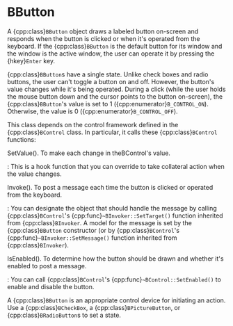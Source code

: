 # BButton

A {cpp:class}`BButton` object draws a labeled button on-screen and responds
when the button is clicked or when it's operated from the keyboard. If the
{cpp:class}`BButton` is the default button for its window and the window is
the active window, the user can operate it by pressing the {hkey}`Enter`
key.

{cpp:class}`BButton`s have a single state. Unlike check boxes and radio
buttons, the user can't toggle a button on and off. However, the button's
value changes while it's being operated. During a click (while the user
holds the mouse button down and the cursor points to the button on-screen),
the {cpp:class}`BButton`'s value is set to 1
({cpp:enumerator}`B_CONTROL_ON`). Otherwise, the value is 0
({cpp:enumerator}`B_CONTROL_OFF`).

This class depends on the control framework defined in the
{cpp:class}`BControl` class. In particular, it calls these
{cpp:class}`BControl` functions:

SetValue(). To make each change in theBControl's value.

: This is a hook function that you can override to take collateral action
when the value changes.

Invoke(). To post a message each time the button is clicked or operated
from the keyboard.

: You can designate the object that should handle the message by calling
{cpp:class}`BControl`'s {cpp:func}`~BInvoker::SetTarget()` function
inherited from {cpp:class}`BInvoker`. A model for the message is set by the
{cpp:class}`BButton` constructor (or by {cpp:class}`BControl`'s
{cpp:func}`~BInvoker::SetMessage()` function inherited from
{cpp:class}`BInvoker`).

IsEnabled(). To determine how the button should be drawn and whether it's
enabled to post a message.

: You can call {cpp:class}`BControl`'s {cpp:func}`~BControl::SetEnabled()` to
enable and disable the button.

A {cpp:class}`BButton` is an appropriate control device for initiating an
action. Use a {cpp:class}`BCheckBox`, a {cpp:class}`BPictureButton`, or
{cpp:class}`BRadioButton`s to set a state.
